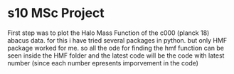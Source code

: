 # s10 MSc Project

First step was to plot the Halo Mass Function of the c000 (planck 18) abacus data. for this i have tried several packages in python. but only HMF package worked for me. 
so all the ode for finding the hmf function can be seen inside the HMF folder and the latest code will be the code with latest number (since each number epresents imporvement in the code)
